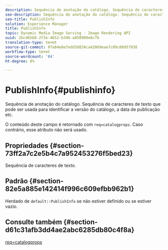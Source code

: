 ```yaml
---
description: Sequência de anotação do catálogo. Sequência de caracteres de texto que pode ser usada para identificar a versão do catálogo, a data de publicação etc.
seo-description: Sequência de anotação do catálogo. Sequência de caracteres de texto que pode ser usada para identificar a versão do catálogo, a data de publicação etc.
seo-title: PublishInfo
solution: Experience Manager
title: PublishInfo
topic: Dynamic Media Image Serving - Image Rendering API
uuid: 2bcd65b8-2f3e-4652-b346-a850900e8c7b
translation-type: tm+mt
source-git-commit: 97a84e8e7edd3d834ca42069eae7c09c00d57938
workflow-type: tm+mt
source-wordcount: '84'
ht-degree: 0%

---
```



# PublishInfo{#publishinfo}

Sequência de anotação do catálogo. Sequência de caracteres de texto que pode ser usada para identificar a versão do catálogo, a data de publicação etc.

O conteúdo deste campo é retornado com `req=catalogprops`. Caso contrário, esse atributo não será usado.

## Propriedades {#section-73ff2a7c2e5b4c7a952453276f5bed23}

Sequência de caracteres de texto.

## Padrão {#section-82e5a885e142414f996c609efbb962b1}

Herdado de `default::PublishInfo` se não estiver definido ou se estiver vazio.

## Consulte também {#section-d61c31afb3dd4ae2abc6285db80c4f8a}

[req=catalogprops](../../../../../is-api/http-ref/image-serving-api-ref/c-http-protocol-reference/c-command-reference/r-req/r-catalogprops.md#reference-d7f7438291dd44a1afb6963155625426)
